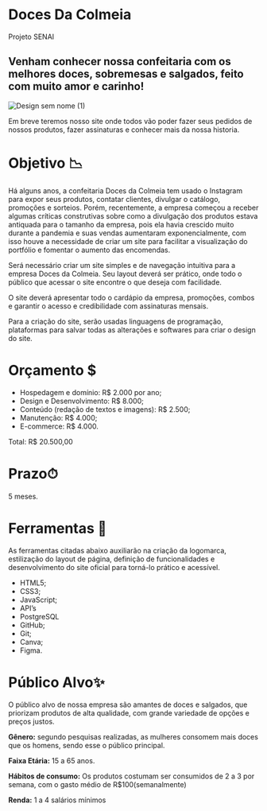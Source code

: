 # Doces Da Colmeia
 Projeto SENAI

## Venham conhecer nossa confeitaria com os melhores doces, sobremesas e salgados, feito com muito amor e carinho!
![Design sem nome (1)](https://github.com/user-attachments/assets/280af56f-d969-49cb-accf-a6655b5d95f4)

Em breve teremos nosso site onde todos vão poder fazer seus pedidos de nossos produtos, fazer assinaturas e conhecer mais da nossa historia.

# Objetivo 📉

Há alguns anos, a confeitaria Doces da Colmeia tem usado o Instagram para expor seus produtos, contatar clientes, divulgar o catálogo, promoções e sorteios. Porém, recentemente, a empresa começou a receber algumas críticas construtivas sobre como a divulgação dos produtos estava antiquada para o tamanho da empresa, pois ela havia crescido muito durante a pandemia e suas vendas aumentaram exponencialmente, com isso houve a necessidade de criar um site para facilitar a visualização do portfólio e fomentar o aumento das encomendas.

Será necessário criar um site simples e de navegação intuitiva para a empresa Doces da Colmeia. Seu layout deverá ser prático, onde todo o público que acessar o site encontre o que deseja com facilidade.  

 O site deverá apresentar todo o cardápio da empresa, promoções, combos e garantir o acesso e credibilidade com assinaturas mensais. 

Para a criação do site, serão usadas linguagens de programação, plataformas para salvar todas as alterações e softwares para criar o design do site. 

# Orçamento $

- Hospedagem e domínio: R$ 2.000 por ano;
- Design e Desenvolvimento: R$ 8.000;
- Conteúdo (redação de textos e imagens): R$ 2.500;
- Manutenção: R$ 4.000;
- E-commerce: R$ 4.000.

Total: R$ 20.500,00

# Prazo⏱

5 meses.

# Ferramentas 📌

As ferramentas citadas abaixo auxiliarão na criação da logomarca, estilização do layout de página, definição de funcionalidades e desenvolvimento do site oficial para torná-lo prático e acessível.

- HTML5;
- CSS3;
- JavaScript;
- API’s
- PostgreSQL
- GitHub;
- Git;
- Canva;
- Figma.

# Público Alvo✨

O público alvo de nossa empresa são amantes de doces e salgados, que priorizam produtos de alta qualidade, com grande variedade de opções e preços justos. 

**Gênero:** segundo pesquisas realizadas, as mulheres consomem mais doces que os homens, sendo esse o público principal.

**Faixa Etária:** 15 a 65 anos. 

**Hábitos de consumo:** Os produtos costumam ser consumidos de 2 a 3 por semana, com o gasto médio de R$100(semanalmente)

**Renda:** 1 a 4 salários mínimos
